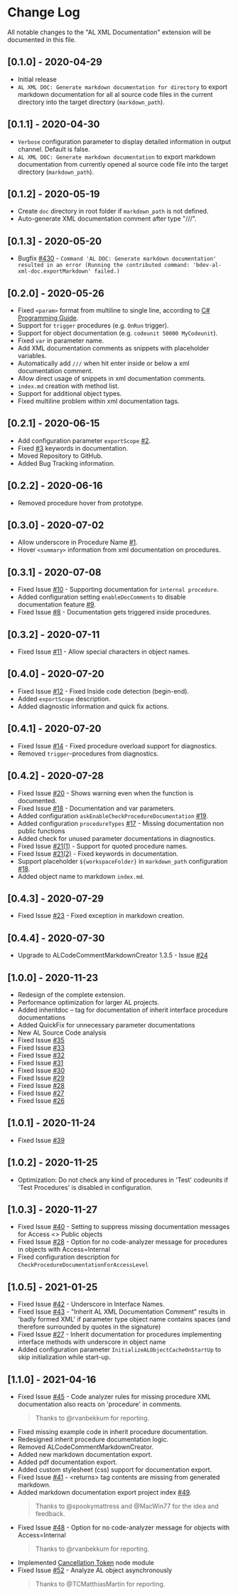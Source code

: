 # Change Log

All notable changes to the "AL XML Documentation" extension will be documented in this file.

## [0.1.0] - 2020-04-29

- Initial release
- `AL XML DOC: Generate markdown documentation for directory` to export markdown documentation for all al source code files in the current directory into the target directory (`markdown_path`).

## [0.1.1] - 2020-04-30

- `Verbose` configuration parameter to display detailed information in output channel. Default is false.
- `AL XML DOC: Generate markdown documentation` to export markdown documentation from currently opened al source code file into the target directory (`markdown_path`).

## [0.1.2] - 2020-05-19

- Create `doc` directory in root folder if `markdown_path` is not defined.
- Auto-generate XML documentation comment after type "///".

## [0.1.3] - 2020-05-20

- Bugfix [#430](https://365businessdev.visualstudio.com/Visual%20Studio%20Code%20AL%20XML%20Documentation%20Extension/_workitems/edit/430) - `Command 'AL DOC: Generate markdown documentation' resulted in an error (Running the contributed command: 'bdev-al-xml-doc.exportMarkdown' failed.)`

## [0.2.0] - 2020-05-26

- Fixed `<param>` format from multiline to single line, according to [C# Programming Guide](https://docs.microsoft.com/de-de/dotnet/csharp/programming-guide/xmldoc/param).
- Support for `trigger` procedures (e.g. `OnRun` trigger).
- Support for object documentation (e.g. `codeunit 50000 MyCodeunit`).
- Fixed `var` in parameter name.
- Add XML documentation comments as snippets with placeholder variables.
- Automatically add `///` when hit enter inside or below a xml documentation comment.
- Allow direct usage of snippets in xml documentation comments.
- `index.md` creation with method list.
- Support for additional object types.
- Fixed multiline problem within xml documentation tags.

## [0.2.1] - 2020-06-15

- Add configuration parameter `exportScope` [#2](https://github.com/365businessdev/vscode-alxmldocumentation/issues/2).
- Fixed [#3](https://github.com/365businessdev/vscode-alxmldocumentation/issues/3) keywords in documentation.
- Moved Repository to GitHub.
- Added Bug Tracking information.

## [0.2.2] - 2020-06-16

- Removed procedure hover from prototype.

## [0.3.0] - 2020-07-02

- Allow underscore in Procedure Name [#1](https://github.com/365businessdev/vscode-alxmldocumentation/issues/1).
- Hover `<summary>` information from xml documentation on procedures.

## [0.3.1] - 2020-07-08

- Fixed Issue [#10](https://github.com/365businessdev/vscode-alxmldocumentation/issues/10) - Supporting documentation for `internal procedure`.
- Added configuration setting `enableDocComments` to disable documentation feature [#9](https://github.com/365businessdev/vscode-alxmldocumentation/issues/9).
- Fixed Issue [#8](https://github.com/365businessdev/vscode-alxmldocumentation/issues/8) - Documentation gets triggered inside procedures.

## [0.3.2] - 2020-07-11

- Fixed Issue [#11](https://github.com/365businessdev/vscode-alxmldocumentation/issues/11) - Allow special characters in object names.

## [0.4.0] - 2020-07-20

- Fixed Issue [#12](https://github.com/365businessdev/vscode-alxmldocumentation/issues/12) - Fixed Inside code detection (begin-end).
- Added `exportScope` description.
- Added diagnostic information and quick fix actions.

## [0.4.1] - 2020-07-20

- Fixed Issue [#14](https://github.com/365businessdev/vscode-alxmldocumentation/issues/14) - Fixed procedure overload support for diagnostics.
- Removed `trigger`-procedures from diagnostics.

## [0.4.2] - 2020-07-28

- Fixed Issue [#20](https://github.com/365businessdev/vscode-alxmldocumentation/issues/20) - Shows warning even when the function is documented.
- Fixed Issue [#18](https://github.com/365businessdev/vscode-alxmldocumentation/issues/18) - Documentation and var parameters.
- Added configuration `askEnableCheckProcedureDocumentation` [#19](https://github.com/365businessdev/vscode-alxmldocumentation/issues/19).
- Added configuration `procedureTypes` [#17](https://github.com/365businessdev/vscode-alxmldocumentation/issues/17) - Missing documentation non public functions
- Added check for unused parameter documentations in diagnostics.
- Fixed Issue [#21(1)](https://github.com/365businessdev/vscode-alxmldocumentation/issues/21) - Support for quoted procedure names.
- Fixed Issue [#21(2)](https://github.com/365businessdev/vscode-alxmldocumentation/issues/21) - Fixed keywords in documentation.
- Support placeholder `${workspaceFolder}` in `markdown_path` configuration [#18](https://github.com/365businessdev/vscode-alxmldocumentation/issues/21).
- Added object name to markdown `index.md`.

## [0.4.3] - 2020-07-29

- Fixed Issue [#23](https://github.com/365businessdev/vscode-alxmldocumentation/issues/23) - Fixed exception in markdown creation.

## [0.4.4] - 2020-07-30

- Upgrade to ALCodeCommentMarkdownCreator 1.3.5 - Issue [#24](https://github.com/365businessdev/vscode-alxmldocumentation/issues/24)

## [1.0.0] - 2020-11-23

- Redesign of the complete extension.
- Performance optimization for larger AL projects.
- Added inheritdoc – tag for documentation of inherit interface procedure documentations
- Added QuickFix for unnecessary parameter documentations
- New AL Source Code analysis
- Fixed Issue [#35](https://github.com/365businessdev/vscode-alxmldocumentation/issues/35)
- Fixed Issue [#33](https://github.com/365businessdev/vscode-alxmldocumentation/issues/33)
- Fixed Issue [#32](https://github.com/365businessdev/vscode-alxmldocumentation/issues/32)
- Fixed Issue [#31](https://github.com/365businessdev/vscode-alxmldocumentation/issues/31)
- Fixed Issue [#30](https://github.com/365businessdev/vscode-alxmldocumentation/issues/30)
- Fixed Issue [#29](https://github.com/365businessdev/vscode-alxmldocumentation/issues/29)
- Fixed Issue [#28](https://github.com/365businessdev/vscode-alxmldocumentation/issues/28)
- Fixed Issue [#27](https://github.com/365businessdev/vscode-alxmldocumentation/issues/27)
- Fixed Issue [#26](https://github.com/365businessdev/vscode-alxmldocumentation/issues/26)

## [1.0.1] - 2020-11-24

- Fixed Issue [#39](https://github.com/365businessdev/vscode-alxmldocumentation/issues/39)

## [1.0.2] - 2020-11-25

- Optimization: Do not check any kind of procedures in 'Test' codeunits if 'Test Procedures' is disabled in configuration.

## [1.0.3] - 2020-11-27

- Fixed Issue [#40](https://github.com/365businessdev/vscode-alxmldocumentation/issues/40) - Setting to suppress missing documentation messages for Access <> Public objects
- Fixed Issue [#28](https://github.com/365businessdev/vscode-alxmldocumentation/issues/28) - Option for no code-analyzer message for procedures in objects with Access=Internal
- Fixed configuration description for `CheckProcedureDocumentationForAccessLevel`

## [1.0.5] - 2021-01-25
- Fixed Issue [#42](https://github.com/365businessdev/vscode-alxmldocumentation/issues/42) - Underscore in Interface Names.
- Fixed Issue [#43](https://github.com/365businessdev/vscode-alxmldocumentation/issues/43) - "Inherit AL XML Documentation Comment" results in 'badly formed XML' if parameter type object name contains spaces (and therefore surrounded by quotes in the signature) 
- Fixed Issue [#27](https://github.com/365businessdev/vscode-alxmldocumentation/issues/27) - Inherit documentation for procedures implementing interface methods with underscore in object name
- Added configuration parameter `InitializeALObjectCacheOnStartUp` to skip initialization while start-up.

## [1.1.0] - 2021-04-16
- Fixed Issue [#45](https://github.com/365businessdev/vscode-alxmldocumentation/issues/45) - Code analyzer rules for missing procedure XML documentation also reacts on 'procedure' in comments.
  > Thanks to @rvanbekkum for reporting.
- Fixed missing example code in inherit procedure documentation.
- Redesigned inherit procedure documentation logic.
- Removed ALCodeCommentMarkdownCreator.
- Added new markdown documentation export.
- Added pdf documentation export.
- Added custom stylesheet (css) support for documentation export.
- Fixed Issue [#41](https://github.com/365businessdev/vscode-alxmldocumentation/issues/41) - &lt;returns&gt; tag contents are missing from generated markdown.
- Added markdown documentation export project index [#49](https://github.com/365businessdev/vscode-alxmldocumentation/issues/49). 
  > Thanks to @spookymattress and @MacWin77 for the idea and feedback.
- Fixed Issue [#48](https://github.com/365businessdev/vscode-alxmldocumentation/issues/48) - Option for no code-analyzer message for objects with Access=Internal
  > Thanks to @rvanbekkum for reporting.
- Implemented [Cancellation Token](https://www.npmjs.com/package/cancellationtoken) node module
- Fixed Issue [#52](https://github.com/365businessdev/vscode-alxmldocumentation/issues/52) - Analyze AL object asynchronously
  > Thanks to @TCMatthiasMartin for reporting.